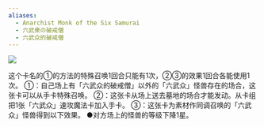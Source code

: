 ```yaml
---
aliases:
  - Anarchist Monk of the Six Samurai
  - 六武衆の破戒僧
  - 六武众的破戒僧
---
```


![](https://cdn.233.momobako.com/ygopro/pics/80570228.jpg!half)

这个卡名的①的方法的特殊召唤1回合只能有1次，②③的效果1回合各能使用1次。
①：自己场上有「六武众的破戒僧」以外的「六武众」怪兽存在的场合，这张卡可以从手卡特殊召唤。
②：这张卡从场上送去墓地的场合才能发动。从卡组把1张「六武众」速攻魔法卡加入手卡。
③：这张卡为素材作同调召唤的「六武众」怪兽得到以下效果。
●对方场上的怪兽的等级下降1星。
